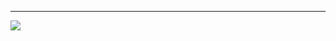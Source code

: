 ---

<a href="https://github.com/IWsz1/github-readme-twitter">
<img align="left" src="https://github-readme-twitter.Asaka_Sora_.vercel.app/api?id=Asaka_Sora_&layout=wide&show_reply=off&show_retweet=off" />
</a>

<a href="https://github.com/anuraghazra/github-readme-stats">
